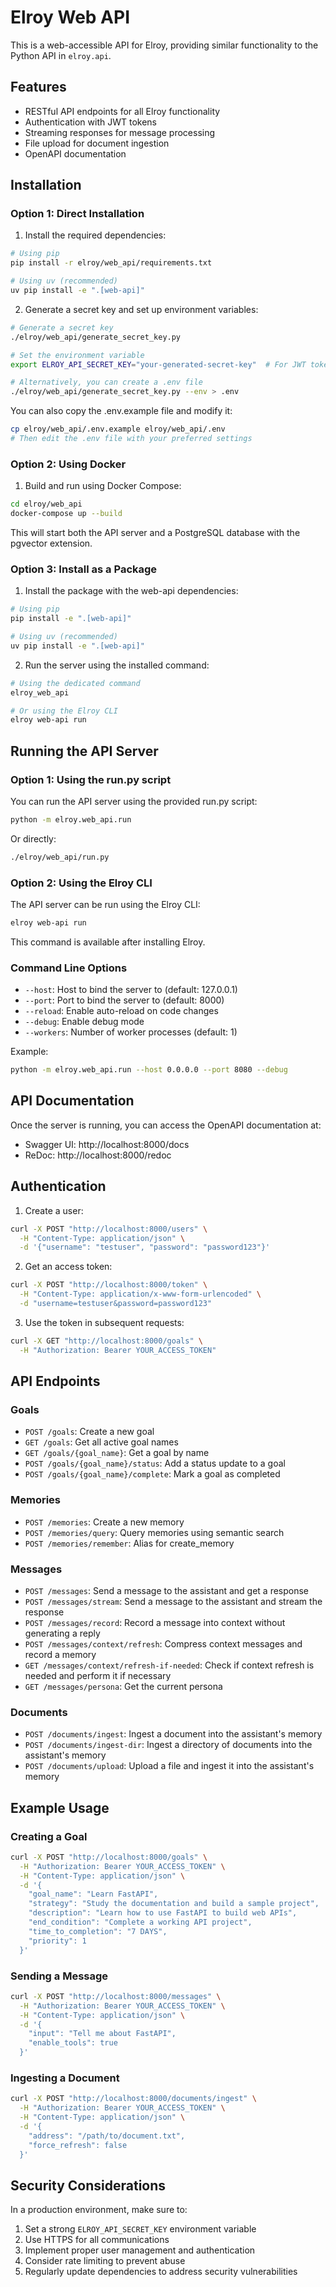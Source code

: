 # Elroy Web API

This is a web-accessible API for Elroy, providing similar functionality to the Python API in `elroy.api`.

## Features

- RESTful API endpoints for all Elroy functionality
- Authentication with JWT tokens
- Streaming responses for message processing
- File upload for document ingestion
- OpenAPI documentation

## Installation

### Option 1: Direct Installation

1. Install the required dependencies:

```bash
# Using pip
pip install -r elroy/web_api/requirements.txt

# Using uv (recommended)
uv pip install -e ".[web-api]"
```

2. Generate a secret key and set up environment variables:

```bash
# Generate a secret key
./elroy/web_api/generate_secret_key.py

# Set the environment variable
export ELROY_API_SECRET_KEY="your-generated-secret-key"  # For JWT token generation

# Alternatively, you can create a .env file
./elroy/web_api/generate_secret_key.py --env > .env
```

You can also copy the .env.example file and modify it:

```bash
cp elroy/web_api/.env.example elroy/web_api/.env
# Then edit the .env file with your preferred settings
```

### Option 2: Using Docker

1. Build and run using Docker Compose:

```bash
cd elroy/web_api
docker-compose up --build
```

This will start both the API server and a PostgreSQL database with the pgvector extension.

### Option 3: Install as a Package

1. Install the package with the web-api dependencies:

```bash
# Using pip
pip install -e ".[web-api]"

# Using uv (recommended)
uv pip install -e ".[web-api]"
```

2. Run the server using the installed command:

```bash
# Using the dedicated command
elroy_web_api

# Or using the Elroy CLI
elroy web-api run
```

## Running the API Server

### Option 1: Using the run.py script

You can run the API server using the provided run.py script:

```bash
python -m elroy.web_api.run
```

Or directly:

```bash
./elroy/web_api/run.py
```

### Option 2: Using the Elroy CLI

The API server can be run using the Elroy CLI:

```bash
elroy web-api run
```

This command is available after installing Elroy.

### Command Line Options

- `--host`: Host to bind the server to (default: 127.0.0.1)
- `--port`: Port to bind the server to (default: 8000)
- `--reload`: Enable auto-reload on code changes
- `--debug`: Enable debug mode
- `--workers`: Number of worker processes (default: 1)

Example:

```bash
python -m elroy.web_api.run --host 0.0.0.0 --port 8080 --debug
```

## API Documentation

Once the server is running, you can access the OpenAPI documentation at:

- Swagger UI: http://localhost:8000/docs
- ReDoc: http://localhost:8000/redoc

## Authentication

1. Create a user:

```bash
curl -X POST "http://localhost:8000/users" \
  -H "Content-Type: application/json" \
  -d '{"username": "testuser", "password": "password123"}'
```

2. Get an access token:

```bash
curl -X POST "http://localhost:8000/token" \
  -H "Content-Type: application/x-www-form-urlencoded" \
  -d "username=testuser&password=password123"
```

3. Use the token in subsequent requests:

```bash
curl -X GET "http://localhost:8000/goals" \
  -H "Authorization: Bearer YOUR_ACCESS_TOKEN"
```

## API Endpoints

### Goals

- `POST /goals`: Create a new goal
- `GET /goals`: Get all active goal names
- `GET /goals/{goal_name}`: Get a goal by name
- `POST /goals/{goal_name}/status`: Add a status update to a goal
- `POST /goals/{goal_name}/complete`: Mark a goal as completed

### Memories

- `POST /memories`: Create a new memory
- `POST /memories/query`: Query memories using semantic search
- `POST /memories/remember`: Alias for create_memory

### Messages

- `POST /messages`: Send a message to the assistant and get a response
- `POST /messages/stream`: Send a message to the assistant and stream the response
- `POST /messages/record`: Record a message into context without generating a reply
- `POST /messages/context/refresh`: Compress context messages and record a memory
- `GET /messages/context/refresh-if-needed`: Check if context refresh is needed and perform it if necessary
- `GET /messages/persona`: Get the current persona

### Documents

- `POST /documents/ingest`: Ingest a document into the assistant's memory
- `POST /documents/ingest-dir`: Ingest a directory of documents into the assistant's memory
- `POST /documents/upload`: Upload a file and ingest it into the assistant's memory

## Example Usage

### Creating a Goal

```bash
curl -X POST "http://localhost:8000/goals" \
  -H "Authorization: Bearer YOUR_ACCESS_TOKEN" \
  -H "Content-Type: application/json" \
  -d '{
    "goal_name": "Learn FastAPI",
    "strategy": "Study the documentation and build a sample project",
    "description": "Learn how to use FastAPI to build web APIs",
    "end_condition": "Complete a working API project",
    "time_to_completion": "7 DAYS",
    "priority": 1
  }'
```

### Sending a Message

```bash
curl -X POST "http://localhost:8000/messages" \
  -H "Authorization: Bearer YOUR_ACCESS_TOKEN" \
  -H "Content-Type: application/json" \
  -d '{
    "input": "Tell me about FastAPI",
    "enable_tools": true
  }'
```

### Ingesting a Document

```bash
curl -X POST "http://localhost:8000/documents/ingest" \
  -H "Authorization: Bearer YOUR_ACCESS_TOKEN" \
  -H "Content-Type: application/json" \
  -d '{
    "address": "/path/to/document.txt",
    "force_refresh": false
  }'
```

## Security Considerations

In a production environment, make sure to:

1. Set a strong `ELROY_API_SECRET_KEY` environment variable
2. Use HTTPS for all communications
3. Implement proper user management and authentication
4. Consider rate limiting to prevent abuse
5. Regularly update dependencies to address security vulnerabilities
